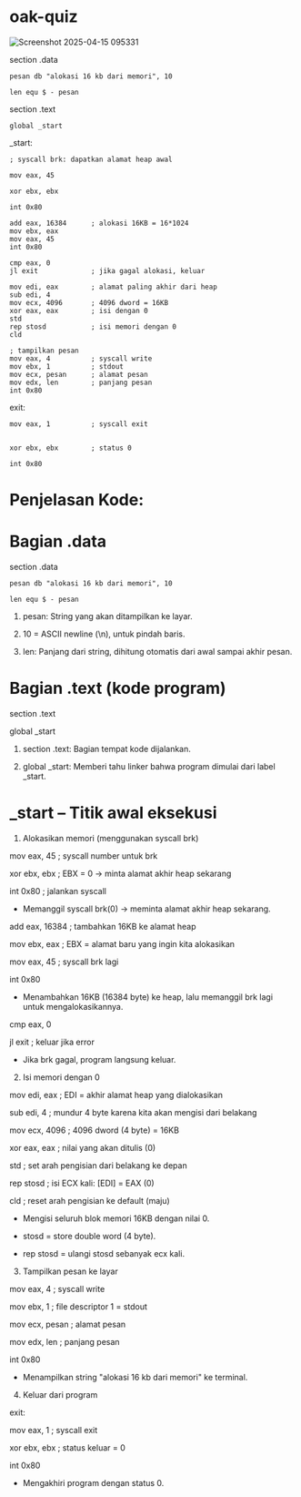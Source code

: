 # oak-quiz

![Screenshot 2025-04-15 095331](https://github.com/user-attachments/assets/9b349d4f-a34a-4913-9335-b5055646b342)



section .data
   
    pesan db "alokasi 16 kb dari memori", 10
    
    len equ $ - pesan

section .text
    
    global _start

_start:
    
    ; syscall brk: dapatkan alamat heap awal
   
    mov eax, 45
    
    xor ebx, ebx
    
    int 0x80

    add eax, 16384      ; alokasi 16KB = 16*1024
    mov ebx, eax
    mov eax, 45
    int 0x80

    cmp eax, 0
    jl exit             ; jika gagal alokasi, keluar

    mov edi, eax        ; alamat paling akhir dari heap
    sub edi, 4
    mov ecx, 4096       ; 4096 dword = 16KB
    xor eax, eax        ; isi dengan 0
    std
    rep stosd           ; isi memori dengan 0
    cld

    ; tampilkan pesan
    mov eax, 4          ; syscall write
    mov ebx, 1          ; stdout
    mov ecx, pesan      ; alamat pesan
    mov edx, len        ; panjang pesan
    int 0x80
exit:
  
    mov eax, 1          ; syscall exit
    
    
    xor ebx, ebx        ; status 0
    
    int 0x80


# Penjelasan Kode:

# Bagian .data

section .data
    
    pesan db "alokasi 16 kb dari memori", 10
   
    len equ $ - pesan

1. pesan: String yang akan ditampilkan ke layar.

2. 10 = ASCII newline (\n), untuk pindah baris.

3. len: Panjang dari string, dihitung otomatis dari awal sampai akhir pesan.

# Bagian .text (kode program)

section .text

global _start

1. section .text: Bagian tempat kode dijalankan.

2. global _start: Memberi tahu linker bahwa program dimulai dari label _start.

# _start – Titik awal eksekusi
 1. Alokasikan memori (menggunakan syscall brk)

mov eax, 45         ; syscall number untuk brk

xor ebx, ebx        ; EBX = 0 → minta alamat akhir heap sekarang

int 0x80            ; jalankan syscall

- Memanggil syscall brk(0) → meminta alamat akhir heap sekarang.

add eax, 16384      ; tambahkan 16KB ke alamat heap

mov ebx, eax        ; EBX = alamat baru yang ingin kita alokasikan

mov eax, 45         ; syscall brk lagi

int 0x80

- Menambahkan 16KB (16384 byte) ke heap, lalu memanggil brk lagi untuk mengalokasikannya.

cmp eax, 0

jl exit             ; keluar jika error

- Jika brk gagal, program langsung keluar.

 2. Isi memori dengan 0

mov edi, eax        ; EDI = akhir alamat heap yang dialokasikan

sub edi, 4          ; mundur 4 byte karena kita akan mengisi dari belakang

mov ecx, 4096       ; 4096 dword (4 byte) = 16KB

xor eax, eax        ; nilai yang akan ditulis (0)

std                 ; set arah pengisian dari belakang ke depan

rep stosd           ; isi ECX kali: [EDI] = EAX (0)

cld                 ; reset arah pengisian ke default (maju)


- Mengisi seluruh blok memori 16KB dengan nilai 0.

- stosd = store double word (4 byte).

- rep stosd = ulangi stosd sebanyak ecx kali.

3. Tampilkan pesan ke layar 

mov eax, 4          ; syscall write

mov ebx, 1          ; file descriptor 1 = stdout

mov ecx, pesan      ; alamat pesan

mov edx, len        ; panjang pesan

int 0x80

- Menampilkan string "alokasi 16 kb dari memori" ke terminal.

4. Keluar dari program

exit:

mov eax, 1          ; syscall exit

xor ebx, ebx        ; status keluar = 0

int 0x80

- Mengakhiri program dengan status 0.









